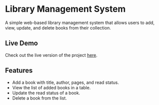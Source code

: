 # Library Management System

A simple web-based library management system that allows users to add, view, update, and delete books from their collection.

## Live Demo

Check out the live version of the project [here](https://steadfast237.github.io/Library/).

## Features

- Add a book with title, author, pages, and read status.
- View the list of added books in a table.
- Update the read status of a book.
- Delete a book from the list.
